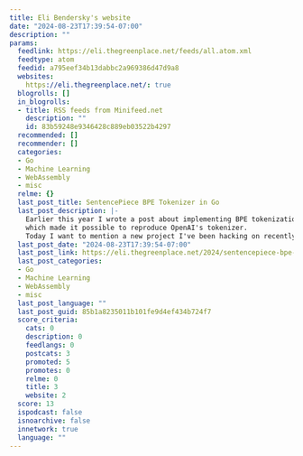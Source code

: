 ```yaml
---
title: Eli Bendersky's website
date: "2024-08-23T17:39:54-07:00"
description: ""
params:
  feedlink: https://eli.thegreenplace.net/feeds/all.atom.xml
  feedtype: atom
  feedid: a795eef34b13dabbc2a969386d47d9a8
  websites:
    https://eli.thegreenplace.net/: true
  blogrolls: []
  in_blogrolls:
  - title: RSS feeds from Minifeed.net
    description: ""
    id: 83b59248e9346428c889eb03522b4297
  recommended: []
  recommender: []
  categories:
  - Go
  - Machine Learning
  - WebAssembly
  - misc
  relme: {}
  last_post_title: SentencePiece BPE Tokenizer in Go
  last_post_description: |-
    Earlier this year I wrote a post about implementing BPE tokenization in Go,
    which made it possible to reproduce OpenAI's tokenizer.
    Today I want to mention a new project I've been hacking on recently
  last_post_date: "2024-08-23T17:39:54-07:00"
  last_post_link: https://eli.thegreenplace.net/2024/sentencepiece-bpe-tokenizer-in-go/
  last_post_categories:
  - Go
  - Machine Learning
  - WebAssembly
  - misc
  last_post_language: ""
  last_post_guid: 85b1a8235011b101fe9d4ef434b724f7
  score_criteria:
    cats: 0
    description: 0
    feedlangs: 0
    postcats: 3
    promoted: 5
    promotes: 0
    relme: 0
    title: 3
    website: 2
  score: 13
  ispodcast: false
  isnoarchive: false
  innetwork: true
  language: ""
---
```

